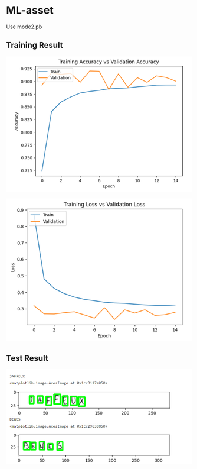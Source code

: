 # ML-asset
Use mode2.pb

## Training Result

![Training and Validation Accuracy reach 89% ](accuracy.png)

![Training and Validation Loss below 0.4 ](losss.png)

## Test Result

![Test Result with minor mistakes ](test.png)